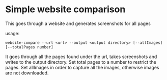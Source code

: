 # Simple website comparison

This goes through a website and generates screenshots for all pages

usage:

```
website-compare --url <url> --output <output directory> [--allImages] [--totalPages number]
```

It goes through all the pages found under the url, takes screenshots and writes to the output directory.
Set total pages to a number to restrict the pages.
Set allImages in order to capture all the images, otherwise images are not downloaded.
